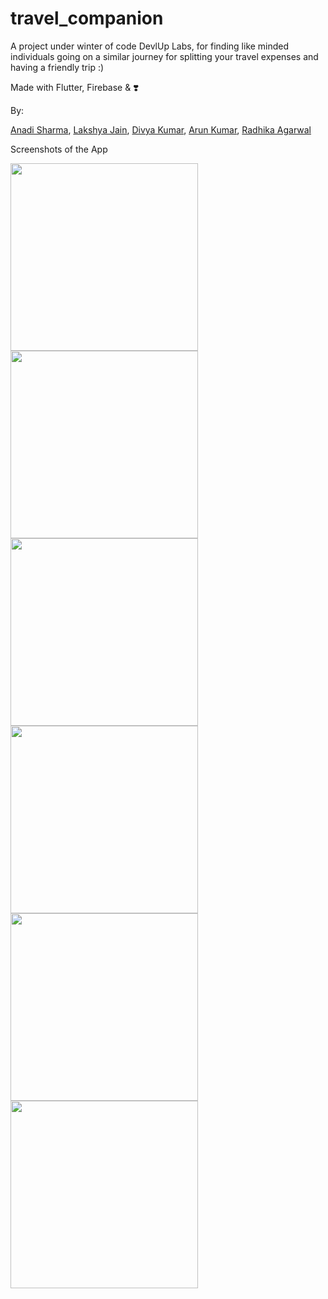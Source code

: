 # travel_companion

A project under winter of code DevlUp Labs, for finding like minded individuals going on a similar journey for splitting your travel expenses and having a friendly trip :)

Made with Flutter, Firebase & ❣️

By:

[Anadi Sharma](https://github.com/Asharma538), [Lakshya Jain](https://github.com/lakshyajain-0291), [Divya Kumar](https://github.com/3123divyakumar), [Arun Kumar](https://github.com/ArunCStop), [Radhika Agarwal](https://github.com/radhika101205)

Screenshots of the App

<img src="https://github.com/Asharma538/travel_companion/assets/102324067/66bc65f2-9eb8-4048-a2f7-7a8d72755c99" width="300">
<img src="https://github.com/Asharma538/travel_companion/assets/102324067/2da99aee-9dc2-4fed-a12a-914c130281bd" width="300">
<img src="https://github.com/Asharma538/travel_companion/assets/102324067/34efaed9-17b7-469a-84da-ba5b55c3118c" width="300">
<img src="https://github.com/Asharma538/travel_companion/assets/102324067/55b3d7d1-95a2-4b3e-89ff-580faccde32c" width="300">
<img src="https://github.com/Asharma538/travel_companion/assets/102324067/a1a94d8e-00e5-40c6-a7f0-405d3f984c38" width="300">
<img src="https://github.com/Asharma538/travel_companion/assets/102324067/7e0a11ad-5dd9-4e08-8fa4-73a182a72ae5" width="300">
